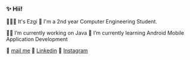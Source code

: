 ###  ✨ Hii!



 🙋🏻‍♀️ It's Ezgi 
 💜 I'm a 2nd year Computer Engineering Student.

 💅🏻 I’m currently working on Java 
 🍓 I’m currently learning Android Mobile Application Development

 📩 [mail me](karahanezgi64@gmail.com)
 💎 [Linkedin](https://www.linkedin.com/in/ezgikrhnn/)
 📸 [Instagram](https://www.instagram.com/codewbnezgirl/)

 

